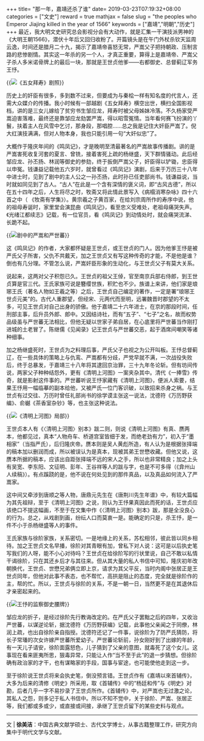 +++
title= "那一年，嘉靖还杀了谁"
date= 2019-03-23T07:19:32+08:00
categories = ["文史"]
reward = true
mathjax = false
slug = "the peoples who Emperor Jiajing killed in the year of 1566"
keywords = ["嘉靖","明朝","历史"]
+++
最近，我大明文史研究总会影视分会有大动作，就是汇集一干演技派男神的《大明王朝1566》，潜伏十年后又回归收粉了。开篇镜头是在午门外杖杀钦天监周云逸，时间还是腊月二十九，揭示了嘉靖帝喜怒无常，严嵩父子把持朝政、压制言路的悲惨剧情。其实这一年杀的另一个人，才真正重要，算得上是嘉靖帝、严嵩父子杀人多米诺骨牌上的最后一块，那就是王世贞他爹——右都御史、总督蓟辽军务王忬。

{{<img src="https://ian2.oss-cn-hangzhou.aliyuncs.com/clt6/20190328155929.png" alt="《五女拜寿》剧照">}}

历史上的奸臣有很多，多到数不过来，但要成为与秦桧一样有知名度的代言人，还需大众媒介的传播。我小时候有一部越剧《五女拜寿》横空出世，横扫全国影视档，讲的是三女儿嫁给了贫穷书生邹应龙，拜寿时被父母姊妹冷落。不久杨家受严嵩迫害落难，最终还是靠邹应龙劾罢严嵩，得以昭雪冤情。当年看何赛飞扮演的丫鬟，扶着主人在风雪中乞讨，那身段，那唱腔……总之我是记住大奸臣严嵩了。倪大红演技满满，但对人物本身，我也只能引用一句“大奸似忠”了。

大概作于隆庆年间的《鸣凤记》，才是晚明至清最著名的严嵩故事传播剧。讲的是严嵩害死收复河套的夏言、曾铣，接着害死上疏的杨继盛，天下群情骚动。此后经邹应龙、孙丕扬、林润等御史的参劾，终于扳倒严嵩父子，奸臣得以铲锄，忠臣得以申冤。钱谦益记载他五六岁时，就曾看过《鸣凤记》演剧，后来于万历三十八年中进士时，见到了剧中的主人公之一孙丕扬，此时孙已任吏部尚书。钱谦益说，当时就如同见到了古人。“古人”在此是一个含有深情的褒义词，即“古风古德”，所以在五十四年之后，人生将尽之时，牧斋又将此情此景写入《病榻消寒杂咏》四十六首之中（ 《牧斋有学集》）。黄宗羲之子黄百家，在给刘宗周所作的寿序中说，他的祖母寿诞时，家里堂会演昆曲《鸣凤记》，看至忠义受难处，老祖母痛哭失声。《光绪江都续志》记载，有一位官员，看《鸣凤记》到动情处时，就会痛哭流涕、长跪不起。

{{<img src="https://ian2.oss-cn-hangzhou.aliyuncs.com/clt6/20190328155951.png" alt="剧中的严嵩和严世蕃">}}

这《鸣凤记》的作者，大家都怀疑是王世贞，或王世贞的门人。因为他爹王忬是被严氏父子所害，父仇不共戴天，加之王世贞又有写这种传奇的才能，不是他是谁？倒也有几分理。不管怎么说，严嵩奸臣形象的生动化，与王世贞父子有莫大关系。

说起来，这两对父子积怨已久。王世贞的祖父王倬，官至南京兵部右侍郎，到王世贞算是官三代。王氏家族可说是簪缨世族，积贮也不少。族谱上来讲，他们家是琅琊王氏（著名人物如王羲之等）之后，王世贞自己编定的著作，一定是署“琅琊王世贞元美”的。古代人重郡望，但经宋、元两代而至明，远署魏晋时郡望的不太多，可见王世贞对自己出身的骄傲。他于嘉靖二十六年进士，在京的那段时间，任刑部主事，后升员外郎、郎中。又因结诗社，而有“五子”、“七子”之名，故而权势品级虽与严世蕃无法相比，但他无疑以世家子弟自居，在心底里将严世蕃当作刚打进城的土老冒了。陈继儒《见闻录》记王世贞与严世蕃交恶，起于酒席间嘲笑等诸种细事。

加之杨继盛死时，王世贞为之料理后事，严氏父子也视之为公开叫板。王忬总督蓟辽，在一些具体的策略上与仇鸾、严嵩都有分歧，严党早就不满，一次战役失败后，终于总暴发，于嘉靖三十八年将其逮回京治罪，三十九年冬论斩。但有坊间传说，两家父子种种结怨外，更有《清明上河图》一案夹杂其中。清代《一捧雪》传奇，就是影射这件事的。严世蕃听说王忬家藏有《清明上河图》，便派人索要，结果王忬用一幅临摹的副本给他，又被严氏一位门客识破，以致招来杀身之祸。与王世贞有过交往、万历时曾任礼部尚书的徐学谟主张这一说法，沈德符《万历野获编》、俞樾《茶香室杂钞》等，也主张这种说法。

{{<img src="https://ian2.oss-cn-hangzhou.aliyuncs.com/clt6/20190328160006.png" alt="《清明上河图》局部">}}

王世贞本人有《〈清明上河图〉别本》跋二则，则说《清明上河图》有真、赝两本，他都见过，真本“人物舟车、桥道宫室皆细于发，而绝老劲有力”，初入于“墨相家”（当指严氏），后归隆庆帝。赝本则是吴人黄彪所造，有人认为是根据张择端的稿本加以删润而成，所以被误认为是真本，现被其弟王世懋收藏。但他又说，这赝本所据的稿本，应该出自距张择端不远的宋人之手，所以也非常精良；加之上头有吴宽、李东阳、文征明、彭年、王谷祥等人的跋与字，也是不可多得（《弇州山人续稿》）。有点蹊跷的是，他不说在何处见到的那件真品，以及真品如何流入了严嵩家。

这中间又牵涉到唐顺之等人物，唐鼎元先生在《唐荆川先生年谱》中，有较大篇幅为其先祖辩，至于《清明上河图》之说，则认为王忬果真因此而死的话，王世贞应该绝口不提这幅画，不至于在文集中作《〈清明上河图〉别本》跋，那是全没良心的行为。总之，从戏剧到画，纷纭人口而莫衷一是。能确定的只是，杀王忬，是一件不小于杀杨继盛等人的事件。

王氏家族与徐阶家族，关系密切。一是地缘上的关系，苏松相邻，彼此皆以同乡相待。加之王世贞文名早播，徐阶对其青眼有加，曾私下对人说：这可是以后执史笔写我们的人呀，能不小心对待吗？王世贞在给徐阶写的行状里说，自己不敢以私情干谒徐阶，只在其还乡后才与其往来。但从其大量的私人书信中可知，隆庆初年改朝换代，王世贞、世懋兄弟俩立即上京，请求为其父平反，当时内阁中张居正是王世贞同年，但他对此事不表态，也不帮忙，高拱是阻止的态度，完全就是徐阶作的主，帮的忙。所以，王世贞与徐阶的关系，不是一朝一日，当然更不是在其退休后才亲密起来的。

{{<img src="https://ian2.oss-cn-hangzhou.aliyuncs.com/clt6/20190328160022.png" alt="王忬的监察御史腰牌">}}

邹应龙的折子，是经过徐阶先行教诲改定的。在严氏父子罢黜之后的四年，又收治严世蕃，以谋逆论斩，据沈德符《万历野获编》记载，此事他父亲闻之于同僚，林润上疏，也出自徐阶亲自指授。沈德符还记了一件事，说徐阶为了防严氏猜防，将长子常璠的次女许嫁严世蕃所爱幼子。严世蕃论斩前，孙女刚好到了出嫁的年龄，有一天儿子请安，徐阶面露怒色，儿子猜到了父亲的意图，就毒死了这个女儿。这事现在看来匪夷所思，狠毒异常，只能让人作“当不至于此”的退一步猜想。但徐阶确有政治家的才干，也有谋略家的手段，国事与宦途，也可能使他走到这一步。

至于徐阶说王世贞将来会执史笔，倒没预言错。王世贞作有《嘉靖以來首辅传》，大多为后来的清修《明史》所采用，取《首辅传》中的“杨廷和传”与《明史》对勘，后者几乎一字不易抄录了王世贞所作。《首辅传》中，对严嵩也无过激之论，其私人之怨，则多记于私人书信中。所以不知不觉中，关于徐阶、严嵩、张居正等，我们都或多或少，或直接或间接，承继了王世贞留下的某些史料与观点。

---
文 | **徐美洁**：中国古典文献学硕士、古代文学博士，从事古籍整理工作，研究方向集中于明代文学与文献。
